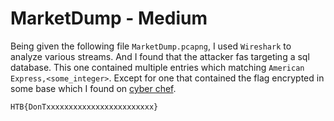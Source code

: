 # MarketDump - Medium

Being given the following file `MarketDump.pcapng`, I used `Wireshark` to analyze various streams.
And I found that the attacker fas targeting a sql database. This one contained multiple entries which
matching `American Express,<some_integer>`. Except for one that contained the flag encrypted in
some base which I found on [cyber chef](https://gchq.github.io/CyberChef/).

```sh
HTB{DonTxxxxxxxxxxxxxxxxxxxxxxxx}
```
